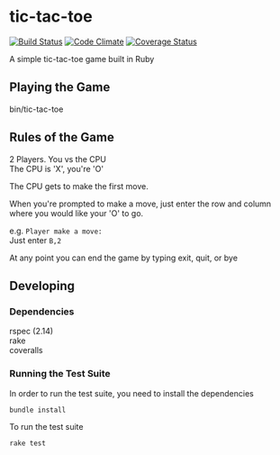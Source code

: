 # tic-tac-toe

[![Build Status](https://travis-ci.org/chriswoodford/tic-tac-toe.png?branch=master)](https://travis-ci.org/chriswoodford/tic-tac-toe)
[![Code Climate](https://codeclimate.com/github/chriswoodford/tic-tac-toe.png)](https://codeclimate.com/github/chriswoodford/tic-tac-toe)
[![Coverage Status](https://coveralls.io/repos/chriswoodford/tic-tac-toe/badge.png?branch=master)](https://coveralls.io/r/chriswoodford/tic-tac-toe?branch=master)

A simple tic-tac-toe game built in Ruby

## Playing the Game

bin/tic-tac-toe

## Rules of the Game

2 Players. You vs the CPU  
The CPU is 'X', you're 'O'  

The CPU gets to make the first move.  

When you're prompted to make a move, just enter the row and column where you
would like your 'O' to go.  

e.g. `Player make a move:`  
Just enter `B,2`  

At any point you can end the game by typing exit, quit, or bye  

## Developing

### Dependencies

rspec (2.14)  
rake  
coveralls  

### Running the Test Suite

In order to run the test suite, you need to install the dependencies

    bundle install

To run the test suite

    rake test
